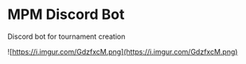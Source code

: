 # MPM Discord Bot

Discord bot for tournament creation

![https://i.imgur.com/GdzfxcM.png](https://i.imgur.com/GdzfxcM.png)

